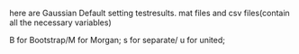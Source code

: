 here are Gaussian Default setting testresults.
mat files and csv files(contain all the necessary variables)

B for Bootstrap/M for Morgan; 
s for separate/ u for united;
